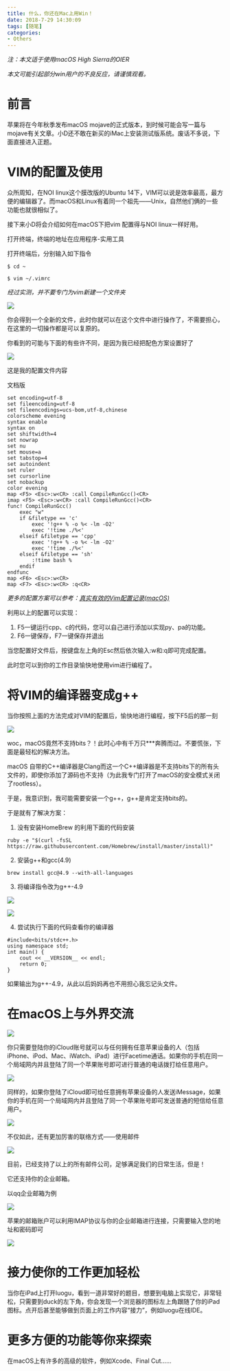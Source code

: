 ```yaml
---
title: 什么，你还在Mac上用Win！
date: 2018-7-29 14:30:09
tags: [随笔] 
categories:
- Others   
---
```


*注：本文适于使用macOS High Sierra的OIER*

*本文可能引起部分win用户的不良反应，请谨慎观看。*

<!--more-->

# 前言

苹果将在今年秋季发布macOS mojave的正式版本，到时候可能会写一篇与mojave有关文章。小D还不敢在新买的iMac上安装测试版系统。废话不多说，下面直接进入正题。

# VIM的配置及使用

众所周知，在NOI linux这个膜改版的Ubuntu 14下，VIM可以说是效率最高，最方便的编辑器了。而macOS和Linux有着同一个祖先——Unix，自然他们俩的一些功能也就很相似了。

接下来小D将会介绍如何在macOS下把vim 配置得与NOI linux一样好用。

打开终端，终端的地址在应用程序-实用工具

打开终端后，分别输入如下指令

```
$ cd ~
```

```
$ vim ~/.vimrc
```

*经过实测，并不要专门为vim新建一个文件夹*

![](https://www.micdz.cn/img/2019-10-02-2.png)

你会得到一个全新的文件，此时你就可以在这个文件中进行操作了，不需要担心，在这里的一切操作都是可以复原的。

你看到的可能与下面的有些许不同，是因为我已经把配色方案设置好了

![](https://www.micdz.cn/img/2019-10-02-1.png)

这是我的配置文件内容

文档版

```
set encoding=utf-8
set fileencoding=utf-8
set fileencodings=ucs-bom,utf-8,chinese
colorscheme evening
syntax enable
syntax on
set shiftwidth=4
set nowrap
set nu 
set mouse=a
set tabstop=4
set autoindent
set ruler
set cursorline
set nobackup
color evening
map <F5> <Esc>:w<CR> :call CompileRunGcc()<CR>
imap <F5> <Esc>:w<CR> :call CompileRunGcc()<CR>
func! CompileRunGcc()
    exec "w" 
    if &filetype == 'c' 
        exec '!g++ % -o %< -lm -O2'
        exec '!time ./%<'
    elseif &filetype == 'cpp'
        exec '!g++ % -o %< -lm -O2'
        exec '!time ./%<'
    elseif &filetype == 'sh'
        :!time bash %
    endif                                                                              
endfunc 
map <F6> <Esc>:w<CR>
map <F7> <Esc>:w<CR> :q<CR> 
```

*更多的配置方案可以参考：[真实有效的Vim配置记录(macOS)](https://www.jianshu.com/p/a03fcb09924c)*

利用以上的配置可以实现：

1. F5一键运行cpp、c的代码，您可以自己进行添加以实现py、pa的功能。
2. F6一键保存，F7一键保存并退出

当您配置好文件后，按键盘左上角的Esc然后依次输入:w和:q即可完成配置。

此时您可以到你的工作目录愉快地使用vim进行编程了。

# 将VIM的编译器变成g++

当你按照上面的方法完成对VIM的配置后，愉快地进行编程，按下F5后的那一刻

![](https://www.micdz.cn/img/2019-10-02-3.png)

woc，macOS竟然不支持bits？！此时心中有千万只***奔腾而过。不要慌张，下面是最轻松的解决方法。

macOS 自带的C++编译器是Clang而这一个C++编译器是不支持bits下的所有头文件的，即使你添加了源码也不支持（为此我专门打开了macOS的安全模式关闭了rootless）。

于是，我意识到，我可能需要安装一个g++，g++是肯定支持bits的。

于是就有了解决方案：

1. 没有安装HomeBrew 的利用下面的代码安装

```
ruby -e "$(curl -fsSL https://raw.githubusercontent.com/Homebrew/install/master/install)"
```

2. 安装g++和gcc(4.9)

```
brew install gcc@4.9 --with-all-languages
```

3. 将编译指令改为g++-4.9

![](https://www.micdz.cn/img/2019-10-02-4.png)

![](https://www.micdz.cn/img/2019-10-02-5.png)

  

4. 尝试执行下面的代码查看你的编译器

```
#include<bits/stdc++.h>
using namespace std;
int main() {
    cout << __VERSION__ << endl;
    return 0;
}
```

如果输出为g++-4.9，从此以后妈妈再也不用担心我忘记头文件。


# 在macOS上与外界交流

![](https://www.micdz.cn/img/2019-10-02-6.png)

你只需要登陆你的iCloud账号就可以与任何拥有任意苹果设备的人（包括iPhone、iPod、Mac、iWatch、iPad）进行Facetime通话。如果你的手机在同一个局域网内并且登陆了同一个苹果账号即可进行普通的电话拨打给任意用户。

![](https://www.micdz.cn/img/2019-10-02-7.png)

同样的，如果你登陆了iCloud即可给任意拥有苹果设备的人发送iMessage，如果你的手机在同一个局域网内并且登陆了同一个苹果账号即可发送普通的短信给任意用户。

![](https://www.micdz.cn/img/2019-10-02-11.png)

不仅如此，还有更加厉害的联络方式——使用邮件

![](https://www.micdz.cn/img/2019-10-02-8.png)

目前，已经支持了以上的所有邮件公司，足够满足我们的日常生活，但是！

它还支持你的企业邮箱。

以qq企业邮箱为例

![](https://www.micdz.cn/img/2019-10-02-9.png)

苹果的邮箱账户可以利用IMAP协议与你的企业邮箱进行连接，只需要输入您的地址和密码即可

![](https://www.micdz.cn/img/2019-10-02-10.png)

# 接力使你的工作更加轻松

当你在iPad上打开luogu，看到一道非常好的题目，想要到电脑上实现它，非常轻松，只需要到duck的左下角，你会发现一个浏览器的图标左上角跟随了你的iPad图标。点开后甚至能够做到页面上的工作内容“接力”，例如luogu在线IDE。

# 更多方便的功能等你来探索

在macOS上有许多的高级的软件，例如Xcode、Final Cut……